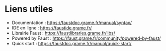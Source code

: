 # Liens utiles

- Documentation : https://faustdoc.grame.fr/manual/syntax/
- IDE en ligne : https://faustide.grame.fr/
- Librairie Faust : https://faustlibraries.grame.fr/libs/
- Powered by Faust : https://faust.grame.fr/community/powered-by-faust/
- Quick start : https://faustdoc.grame.fr/manual/quick-start/
